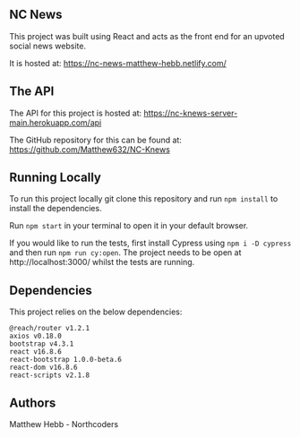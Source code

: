 ## NC News

This project was built using React and acts as the front end for an upvoted social news website.

It is hosted at:
https://nc-news-matthew-hebb.netlify.com/

## The API

The API for this project is hosted at:
https://nc-knews-server-main.herokuapp.com/api

The GitHub repository for this can be found at:
https://github.com/Matthew632/NC-Knews

## Running Locally

To run this project locally git clone this repository and run `npm install` to install the dependencies.

Run `npm start` in your terminal to open it in your default browser.

If you would like to run the tests, first install Cypress using `npm i -D cypress` and then run `npm run cy:open`. The project needs to be open at http://localhost:3000/ whilst the tests are running.

## Dependencies

This project relies on the below dependencies:

```
@reach/router v1.2.1
axios v0.18.0
bootstrap v4.3.1
react v16.8.6
react-bootstrap 1.0.0-beta.6
react-dom v16.8.6
react-scripts v2.1.8
```

## Authors

Matthew Hebb - Northcoders
